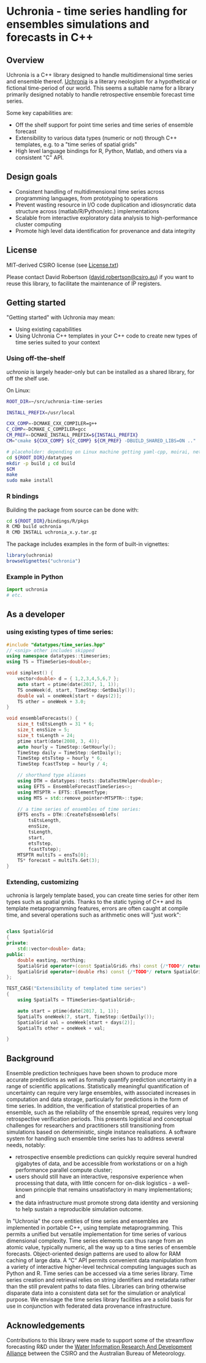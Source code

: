 # Uchronia - time series handling for ensembles simulations and forecasts in C++

## Overview

Uchronia is a C++ library designed to handle multidimensional time series and ensemble thereof. [Uchronia](https://en.wikipedia.org/wiki/Uchronia) is a literary neologism for a hypothetical or fictional time-period of our world. This seems a suitable name for a library primarily designed notably to handle retrospective ensemble forecast time series.

Some key capabilities are:

* Off the shelf support for point time series and time series of ensemble forecast
* Extensibility to various data types (numeric or not) through C++ templates, e.g. to a "time series of spatial grids"
* High level language bindings for R, Python, Matlab, and others via a consistent "C" API. 

## Design goals

* Consistent handling of multidimensional time series across programming languages, from prototyping to operations
* Prevent wasting resource in I/O code duplication and idiosyncratic data structure across (matlab/R/Python/etc.) implementations
* Scalable from interactive exploratory data analysis to high-performance cluster computing
* Promote high level data identification for provenance and data integrity

## License

MIT-derived CSIRO license (see [License.txt](./LICENSE.txt))

Please contact David Robertson (david.robertson@csiro.au) if you want to reuse this library, to facilitate the maintenance of IP registers.

## Getting started

"Getting started" with Uchronia may mean:

* Using existing capabilities
* Using Uchronia C++ templates in your C++ code to create new types of time series suited to your context

### Using off-the-shelf

_uchronia_ is largely header-only but can be installed as a shared library, for off the shelf use.

On Linux:

```sh
ROOT_DIR=~/src/uchronia-time-series

INSTALL_PREFIX=/usr/local

CXX_COMP=-DCMAKE_CXX_COMPILER=g++
C_COMP=-DCMAKE_C_COMPILER=gcc
CM_PREF=-DCMAKE_INSTALL_PREFIX=${INSTALL_PREFIX}
CM="cmake ${CXX_COMP} ${C_COMP} ${CM_PREF} -DBUILD_SHARED_LIBS=ON .."

# placeholder: depending on Linux machine getting yaml-cpp, moirai, netCDF, cinterop, and Boost packages pre-installed
cd ${ROOT_DIR}/datatypes
mkdir -p build ; cd build
$CM
make 
sudo make install
```

### R bindings

Building the package from source can be done with:

```sh
cd ${ROOT_DIR}/bindings/R/pkgs
R CMD build uchronia
R CMD INSTALL uchronia_x.y.tar.gz
```

The package includes examples in the form of built-in vignettes:

```r
library(uchronia)
browseVignettes("uchronia")
```

### Example in Python

```python
import uchronia
# etc.
```

## As a developer

### using existing types of time series:

```c++
#include "datatypes/time_series.hpp"
// <snip> other includes skipped
using namespace datatypes::timeseries;
using TS = TTimeSeries<double>;

void simplest() {
    vector<double> d = { 1,2,3,4,5,6,7 };
    auto start = ptime(date(2017, 1, 1));
    TS oneWeek(d, start, TimeStep::GetDaily());
    double val = oneWeek[start + days(2)];
    TS other = oneWeek + 3.0;
}

void ensembleForecasts() {
    size_t tsEtsLength = 31 * 6;
    size_t ensSize = 5;
    size_t tsLength = 24;
    ptime start(date(2008, 3, 4));
    auto hourly = TimeStep::GetHourly();
    TimeStep daily = TimeStep::GetDaily();
    TimeStep etsTstep = hourly * 6;
    TimeStep fcastTstep = hourly / 4;

    // shorthand type aliases
    using DTH = datatypes::tests::DataTestHelper<double>;
    using EFTS = EnsembleForecastTimeSeries<>;
    using MTSPTR = EFTS::ElementType;
    using MTS = std::remove_pointer<MTSPTR>::type;

    // a time series of ensembles of time series:
    EFTS ensTs = DTH::CreateTsEnsembleTs(
        tsEtsLength,
        ensSize,
        tsLength,
        start,
        etsTstep,
        fcastTstep);
    MTSPTR multiTs = ensTs[0];
    TS* forecast = multiTs.Get(3);
} 
```

### Extending, customizing 

uchronia is largely template based, you can create time series for other item types such as spatial grids. Thanks to the static typing of C++ and its template metaprogramming features, errors are often caught at compile time, and several operations such as arithmetic ones will "just work":

```c++ 

class SpatialGrid
{
private:
    std::vector<double> data;
public:
    double easting, northing;
    SpatialGrid operator+(const SpatialGrid& rhs) const {/*TODO*/ return SpatialGrid(); }
    SpatialGrid operator+(double rhs) const {/*TODO*/ return SpatialGrid(); }
};

TEST_CASE("Extensibility of templated time series")
{
    using SpatialTs = TTimeSeries<SpatialGrid>;

    auto start = ptime(date(2017, 1, 1));
    SpatialTs oneWeek(7, start, TimeStep::GetDaily());
    SpatialGrid val = oneWeek[start + days(2)];
    SpatialTs other = oneWeek + val;

}
```

## Background

Ensemble prediction techniques have been shown to produce more accurate predictions as well as formally quantify prediction uncertainty in a range of scientific applications. Statistically meaningful quantification of uncertainty can require very large ensembles, with associated increases in computation and data storage, particularly for predictions in the form of time series. In addition, the verification of statistical properties of an ensemble, such as the reliability of the ensemble spread, requires very long retrospective verification periods. This presents logistical and conceptual challenges for researchers and practitioners still transitioning from simulations based on deterministic, single instance realisations. A software system for handling such ensemble time series has to address several needs, notably: 

* retrospective ensemble predictions can quickly require several hundred gigabytes of data, and be accessible from workstations or on a high performance parallel compute cluster; 
* users should still have an interactive, responsive experience when processing that data, with little concern for on-disk logistics - a well-known principle that remains unsatisfactory in many implementations; and 
* the data infrastructure must promote strong data identity and versioning to help sustain a reproducible simulation outcome.   

In "Uchronia" the core entities of time series and ensembles are implemented in portable C++, using template metaprogramming. This permits a unified but versatile implementation for time series of various dimensional complexity. Time series elements can thus range from an atomic value, typically numeric, all the way up to a time series of ensemble forecasts. Object-oriented design patterns are used to allow for RAM caching of large data. A “C“ API permits convenient data manipulation from a variety of interactive higher-level technical computing languages such as Python and R. Time series can be accessed via a time series library. Time series creation and retrieval relies on string identifiers and metadata rather than the still prevalent paths to data files. Libraries can bring otherwise disparate data into a consistent data set for the simulation or analytical purpose. We envisage the time series library facilities are a solid basis for use in conjunction with federated data provenance infrastructure. 

## Acknowledgements

Contributions to this library were made to support some of the streamflow forecasting R&D under the [Water Information Research And Development Alliance](https://www.csiro.au/en/Research/LWF/Areas/Water-resources/Assessing-water-resources/WIRADA/About) between the CSIRO and the Australian Bureau of Meteorology. 
